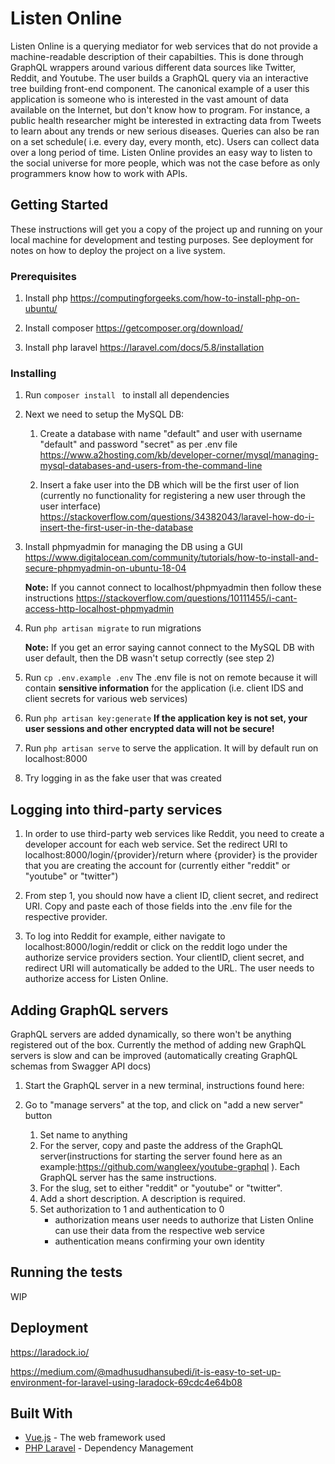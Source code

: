 # Listen Online

Listen Online is a querying mediator for web services that do not provide a machine-readable description of their capabilties. This is done through GraphQL wrappers around various different data sources like Twitter, Reddit, and Youtube. The user builds a GraphQL query via an interactive tree building front-end component. The canonical example of a user this application is someone who is interested in the vast amount of data available on the Internet, but don't know how to program. For instance, a public health researcher might be interested in extracting data from Tweets to learn about any trends or new serious diseases. Queries can also be ran on a set schedule( i.e. every day, every month, etc). Users can collect data over a long period of time. Listen Online provides an easy way to listen to the social universe for more people, which was not the case before as only programmers know how to work with APIs. 

## Getting Started

These instructions will get you a copy of the project up and running on your local machine for development and testing purposes. See deployment for notes on how to deploy the project on a live system.

### Prerequisites
1. Install php https://computingforgeeks.com/how-to-install-php-on-ubuntu/

2. Install composer https://getcomposer.org/download/

3. Install php laravel https://laravel.com/docs/5.8/installation



### Installing

1. Run ```composer install ``` to install all dependencies

2. Next we need to setup the MySQL DB:

    1. Create a database with name "default" and user with username "default" and password "secret" as per .env file https://www.a2hosting.com/kb/developer-corner/mysql/managing-mysql-databases-and-users-from-the-command-line

    2. Insert a fake user into the DB which will be the first user of lion (currently no functionality for registering a new user through the user interface)
    https://stackoverflow.com/questions/34382043/laravel-how-do-i-insert-the-first-user-in-the-database

3. Install phpmyadmin for managing the DB using a GUI 
https://www.digitalocean.com/community/tutorials/how-to-install-and-secure-phpmyadmin-on-ubuntu-18-04

    **Note:** If you cannot connect to localhost/phpmyadmin then follow these instructions https://stackoverflow.com/questions/10111455/i-cant-access-http-localhost-phpmyadmin

4. Run ```php artisan migrate``` to run migrations

    **Note:** If you get an error saying cannot connect to the MySQL DB with user default, then the DB wasn't setup correctly (see step 2)

6. Run ```cp .env.example .env``` The .env file is not on remote because it will contain **sensitive information** for the application (i.e. client IDS and client secrets for various web services)

7. Run ```php artisan key:generate``` **If the application key is not set, your user sessions and other encrypted data will not be secure!**

8. Run ```php artisan serve``` to serve the application. It will by default run on localhost:8000

9. Try logging in as the fake user that was created

## Logging into third-party services
1. In order to use third-party web services like Reddit, you need to create a developer account for each web service. Set the redirect URI to localhost:8000/login/{provider}/return where {provider} is the provider that you are creating the account for (currently either "reddit" or "youtube" or "twitter")

2. From step 1, you should now have a client ID, client secret, and redirect URI. Copy and paste each of those fields into the .env file for the respective provider. 

3. To log into Reddit for example, either navigate to localhost:8000/login/reddit or click on the reddit logo under the authorize service providers section. Your clientID, client secret, and redirect URI will automatically be added to the URL. The user needs to authorize access for Listen Online. 
 
## Adding GraphQL servers
GraphQL servers are added dynamically, so there won't be anything registered out of the box. Currently the method of adding new GraphQL servers is slow and can be improved (automatically creating GraphQL schemas from Swagger API docs)

1. Start the GraphQL server in a new terminal, instructions found here: 

1. Go to "manage servers" at the top, and click on "add a new server" button
    1. Set name to anything
    2.  For the server, copy and paste the address of the GraphQL server(instructions for starting the server found here as an example:https://github.com/wangleex/youtube-graphql ). Each GraphQL server has the same instructions.
    3. For the slug, set to either "reddit" or "youtube" or "twitter". 
    4. Add a short description. A description is required.
    5. Set authorization to 1 and authentication to 0
        * authorization means user needs to authorize that Listen Online can use their data from the respective web service
        * authentication means confirming your own identity


## Running the tests

WIP

## Deployment

https://laradock.io/

https://medium.com/@madhusudhansubedi/it-is-easy-to-set-up-environment-for-laravel-using-laradock-69cdc4e64b08

## Built With

* [Vue.js](https://vuejs.org/v2/guide/) - The web framework used
* [PHP Laravel](https://laravel.com/docs/5.8/) - Dependency Management